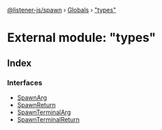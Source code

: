 [@listener-js/spawn](../README.md) › [Globals](../globals.md) › ["types"](_types_.md)

# External module: "types"

## Index

### Interfaces

* [SpawnArg](../interfaces/_types_.spawnarg.md)
* [SpawnReturn](../interfaces/_types_.spawnreturn.md)
* [SpawnTerminalArg](../interfaces/_types_.spawnterminalarg.md)
* [SpawnTerminalReturn](../interfaces/_types_.spawnterminalreturn.md)
